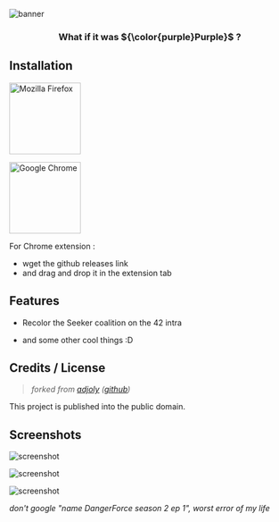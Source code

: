 ![banner](https://cdn.discordapp.com/attachments/784779058407014403/1184936635662610562/improved-seekrs-banner.png)

<div align="justify">
<div align="center">

###  What if it was ${\color{purple}Purple}$ ?

</div>
</div>

## Installation

[<img src="https://www.mozilla.org/media/img/structured-data/logo-firefox-browser.fbc7ffbb50fd.png" width="128" alt="Mozilla Firefox" title="Download for Mozilla Firefox">](https://github.com/seekrs/improved-seekrs/releases/latest/download/firefox.xpi)

[<img src="https://lh4.ggpht.com/x-plP9YZXhCaiDkTKQ5S29PwLmdi4feEKrMOtQle4NuoOaUgKUMH9pPWIg91da3anhSmw-G8erEIuU0d" width="128" alt="Google Chrome" title="Download for Google Chrome">](https://github.com/seekrs/improved-seekrs/releases/latest/download/chrome.crx)

For Chrome extension :

- wget the github releases link
- and drag and drop it in the extension tab

## Features

- Recolor the Seeker coalition on the 42 intra

- and some other cool things :D

## Credits / License

> *forked from [adjoly](https://profile.intra.42.fr/users/adjoly) ([github](https://github.com/KeyZox71))*

This project is published into the public domain.

## Screenshots

![screenshot](https://cdn.discordapp.com/attachments/784779058407014403/1184937047752970361/image.png)

![screenshot](https://cdn.discordapp.com/attachments/784779058407014403/1184937108322930699/image.png)

![screenshot](https://cdn.discordapp.com/attachments/784779058407014403/1184937154678378568/image.png)

*don't google "name DangerForce season 2 ep 1", worst error of my life*
